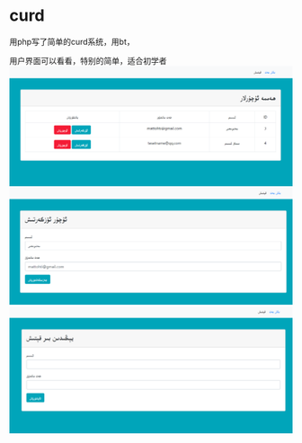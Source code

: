 # curd
用php写了简单的curd系统，用bt，

用户界面可以看看，特别的简单，适合初学者
![home](home.png)
![edit](edit.png)
![add](add.png)
